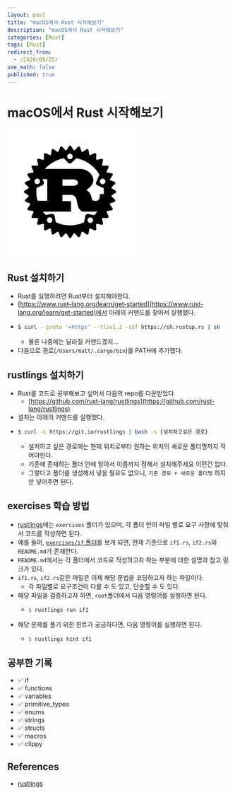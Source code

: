 ```yaml
---
layout: post
title: "macOS에서 Rust 시작해보기"
description: "macOS에서 Rust 시작해보기"
categories: [Rust]
tags: [Rust]
redirect_from:
  - /2020/09/25/
use_math: false
published: true
---
```


# macOS에서 Rust 시작해보기

<img src="/assets/images/posts/57/rust-logo-blk.svg">

## Rust 설치하기

- Rust를 실행하려면 Rust부터 설치해야한다.
- [https://www.rust-lang.org/learn/get-started](https://www.rust-lang.org/learn/get-started)에서 아래의 커맨드를 찾아서 실행했다.
- ```sh
  $ curl --proto '=https' --tlsv1.2 -sSf https://sh.rustup.rs | sh
  ```
  - 물론 나중에는 달라질 커맨드겠지...
- 다음으로 경로(`/Users/matt/.cargo/bin`)를 PATH에 추가했다.

## rustlings 설치하기

- Rust를 코드로 공부해보고 싶어서 다음의 repo를 다운받았다.
  - [https://github.com/rust-lang/rustlings](https://github.com/rust-lang/rustlings)
- 설치는 아래의 커맨드를 실행했다.
- ```sh
  $ curl -L https://git.io/rustlings | bash -s {설치하고싶은 경로}
  ```
  - 설치하고 싶은 경로에는 현재 위치로부터 원하는 위치의 새로운 폴더명까지 적어야한다.
  - 기존에 존재하는 폴더 안에 알아서 이름까지 정해서 설치해주세요 이런건 없다.
  - 그렇다고 폴더를 생성해서 넣을 필요도 없으니, `기존 경로 + 새로운 폴더명` 까지만 넣어주면 된다.

## exercises 학습 방법

- [rustlings](https://github.com/rust-lang/rustlings)에는 `exercises` 폴더가 있으며, 각 폴더 안의 파일 별로 요구 사항에 맞춰서 코드를 작성하면 된다.
- 예를 들어, [`exercises/if` 폴더](https://github.com/rust-lang/rustlings/tree/main/exercises/if)를 보게 되면, 현재 기준으로 `if1.rs`, `if2.rs`와 `README.md`가 존재한다.
- `README.md`에서는 각 폴더에서 코드로 작성하고자 하는 부분에 대한 설명과 참고 링크가 있다.
- `if1.rs`, `if2.rs`같은 파일은 이제 해당 문법을 코딩하고자 하는 파일이다.
  - 각 파일별로 요구조건이 다를 수 도 있고, 단순할 수 도 있다.
- 해당 파일을 검증하고자 하면, `root`폴더에서 다음 명령어를 실행하면 된다.
  - ```rs
    $ rustlings run if1
    ```
- 해당 문제를 풀기 위한 힌트가 궁금하다면, 다음 명령어를 실행하면 된다.
  - ```rs
    $ rustlings hint if1
    ```

## 공부한 기록

- ✅ if
- ✅ functions
- ✅ variables
- ✅ primitive_types
- ✅ enums
- ✅ strings
- ✅ structs
- ✅ macros
- ✅ clippy

## References

- [rustlings](https://github.com/rust-lang/rustlings)
